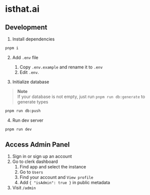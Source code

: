 # isthat.ai

## Development

1. Install dependencies

```bash
pnpm i
```

2. Add `.env` file

   1. Copy `.env.example` and rename it to `.env`
   2. Edit `.env`.

3. Initialize database

> **Note**  
> If your database is not empty, just run `pnpm run db:generate` to generate types

```bash
pnpm run db:push
```

4. Run dev server

```bash
pnpm run dev
```

## Access Admin Panel

1. Sign in or sign up an account
2. Go to clerk dashboard
   1. Find app and select the instance
   2. Go to `Users`
   3. Find your account and `View profile`
   4. Add `{ "isAdmin": true }` in public metadata
3. Visit `/admin`
